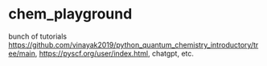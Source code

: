 # chem_playground

bunch of tutorials https://github.com/vinayak2019/python_quantum_chemistry_introductory/tree/main, https://pyscf.org/user/index.html, chatgpt, etc.
